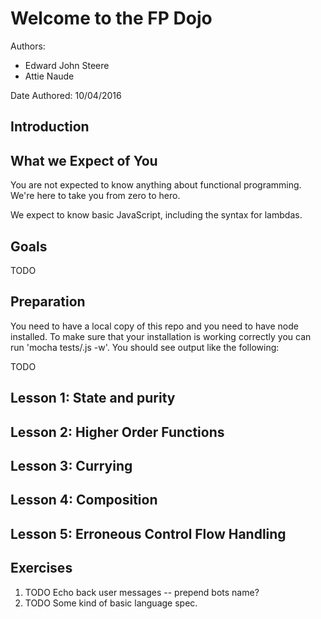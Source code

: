 Welcome to the FP Dojo
======================

Authors:
 - Edward John Steere
 - Attie Naude

Date Authored:
 10/04/2016

Introduction
------------



What we Expect of You
---------------------

You are not expected to know anything about functional
programming. We're here to take you from zero to hero.

We expect to know basic JavaScript, including the syntax for
lambdas.

Goals
-----

TODO <Some waffling about introducing them to the basic concepts of FP>

Preparation
-----------

You need to have a local copy of this repo and you need to have node
installed. To make sure that your installation is working correctly
you can run 'mocha tests/<exercise tests name>.js -w'. You should see
output like the following:

TODO <output goes here>

Lesson 1: State and purity
--------------------------



Lesson 2: Higher Order Functions
--------------------------------



Lesson 3: Currying
------------------



Lesson 4: Composition
---------------------



Lesson 5: Erroneous Control Flow Handling
-----------------------------------------



Exercises
---------

1. TODO Echo back user messages -- prepend bots name?
2. TODO Some kind of basic language spec.
